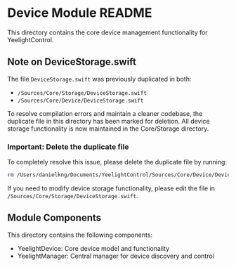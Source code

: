 # Device Module README

This directory contains the core device management functionality for YeelightControl.

## Note on DeviceStorage.swift

The file `DeviceStorage.swift` was previously duplicated in both:
- `/Sources/Core/Storage/DeviceStorage.swift`
- `/Sources/Core/Device/DeviceStorage.swift`

To resolve compilation errors and maintain a cleaner codebase, the duplicate file in this directory has been marked for deletion. All device storage functionality is now maintained in the Core/Storage directory.

### Important: Delete the duplicate file

To completely resolve this issue, please delete the duplicate file by running:

```bash
rm /Users/danielkng/Documents/YeelightControl/Sources/Core/Device/DeviceStorage.swift
```

If you need to modify device storage functionality, please edit the file in `/Sources/Core/Storage/DeviceStorage.swift`.

## Module Components

This directory contains the following components:
- YeelightDevice: Core device model and functionality
- YeelightManager: Central manager for device discovery and control 